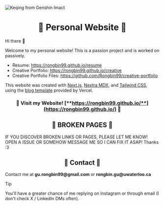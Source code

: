 ![Keqing from Genshin Imact](https://github.com/Rongbin99/website-src/blob/main/public/images/Wallpaper9-01.svg)

<div align="center">

# 🌟 Personal Website 🌟

</div>

Hi there 👋

Welcome to my personal website! This is a passion project and is worked on passively. 

- Resume: <a href="https://rongbin99.github.io/resume" target="_blank">https://rongbin99.github.io/resume</a>
- Creative Portfolio: <a href="https://rongbin99.github.io/creative" target="_blank">https://rongbin99.github.io/creative</a>
- Creative Portfolio Files: <a href="https://github.com/Rongbin99/creative-portfolio" target="_blank">https://github.com/Rongbin99/creative-portfolio</a>

This website was created with [Next.js](https://nextjs.org/), [Nextra MDX](https://nextra.site/), and [Tailwind CSS](https://tailwindcss.com/), using the [blog template](https://github.com/vercel/next.js/tree/canary/examples/blog) provided by Vercel.

<div align="center">

### 🌟 Visit my Website! [**https://rongbin99.github.io/**](https://rongbin99.github.io/) 🌟

</div>

<div align="center">

## 🚨 BROKEN PAGES 🚨

</div>

IF YOU DISCOVER BROKEN LINKS OR PAGES, PLEASE LET ME KNOW! OPEN A ISSUE OR SOMEHOW MESSAGE ME SO I CAN FIX IT ASAP! Thanks :3

<div align="center">

## 📨 Contact 📨

</div>

Contact me at __gu.rongbin99@gmail.com__ or __rongbin.gu@uwaterloo.ca__

> [!TIP]
> You'll have a greater chance of me replying on Instagram or through email (I don't check X / LinkedIn DMs often).
